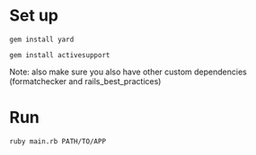 # Set up

`gem install yard`

`gem install activesupport`

Note: also make sure you also have other custom dependencies (formatchecker and rails_best_practices)

# Run

`ruby main.rb PATH/TO/APP`
